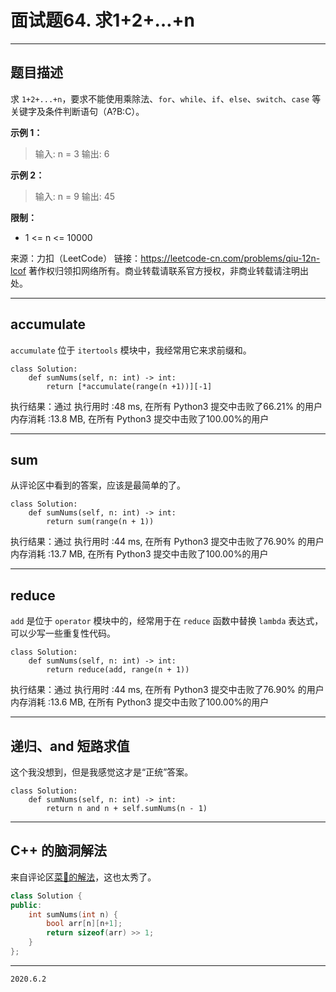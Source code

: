 # 面试题64. 求1+2+…+n

---

## 题目描述

求 `1+2+...+n`，要求不能使用乘除法、`for`、`while`、`if`、`else`、`switch`、`case` 等关键字及条件判断语句（A?B:C）。

**示例 1：**

> 输入: n = 3
> 输出: 6

**示例 2：**

> 输入: n = 9
> 输出: 45

**限制：**

- 1 <= n <= 10000

来源：力扣（LeetCode）
链接：https://leetcode-cn.com/problems/qiu-12n-lcof
著作权归领扣网络所有。商业转载请联系官方授权，非商业转载请注明出处。

---

## accumulate

`accumulate` 位于 `itertools` 模块中，我经常用它来求前缀和。

```python3
class Solution:
    def sumNums(self, n: int) -> int:
        return [*accumulate(range(n +1))][-1]
```

执行结果：通过
执行用时 :48 ms, 在所有 Python3 提交中击败了66.21% 的用户
内存消耗 :13.8 MB, 在所有 Python3 提交中击败了100.00%的用户

---

## sum

从评论区中看到的答案，应该是最简单的了。

```python3
class Solution:
    def sumNums(self, n: int) -> int:
        return sum(range(n + 1))
```

执行结果：通过
执行用时 :44 ms, 在所有 Python3 提交中击败了76.90% 的用户
内存消耗 :13.7 MB, 在所有 Python3 提交中击败了100.00%的用户

---

## reduce

`add` 是位于 `operator` 模块中的，经常用于在 `reduce` 函数中替换 `lambda` 表达式，可以少写一些重复性代码。

```python3
class Solution:
    def sumNums(self, n: int) -> int:
        return reduce(add, range(n + 1))
```

执行结果：通过
执行用时 :44 ms, 在所有 Python3 提交中击败了76.90% 的用户
内存消耗 :13.6 MB, 在所有 Python3 提交中击败了100.00%的用户

---

## 递归、and 短路求值

这个我没想到，但是我感觉这才是“正统”答案。

```python3
class Solution:
    def sumNums(self, n: int) -> int:
        return n and n + self.sumNums(n - 1)
```

---

## C++ 的脑洞解法

来自评论区[菜🐤的解法](https://leetcode-cn.com/problems/qiu-12n-lcof/comments/420151)，这也太秀了。

```cpp
class Solution {
public:
    int sumNums(int n) {
        bool arr[n][n+1];
        return sizeof(arr) >> 1;
    }
};
```

---

`2020.6.2`
